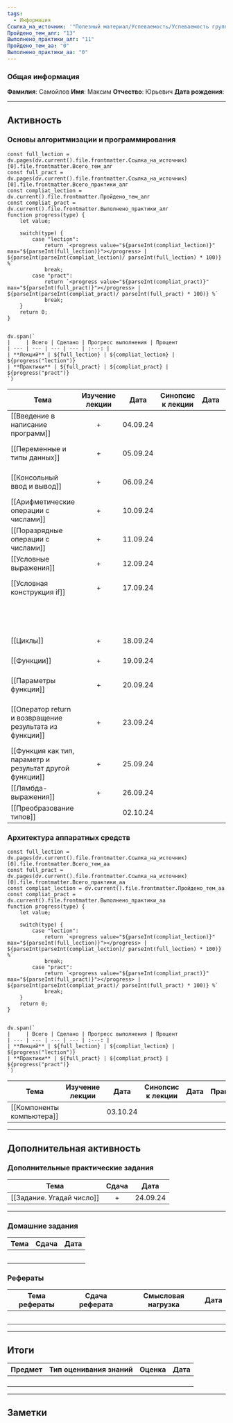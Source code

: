 ```yaml
---
tags:
  - Информация
Ссылка_на_источник: '"Полезный материал/Успеваемость/Успеваемость группы 206"'
Пройдено_тем_алг: "13"
Выполнено_практики_алг: "11"
Пройдено_тем_aa: "0"
Выполнено_практики_aa: "0"
---
```

### Общая информация

**Фамилия**: Самойлов
**Имя**: Максим
**Отчество**: Юрьевич
**Дата рождения**: 

---
## Активность

### Основы алгоритмизации и программирования

```dataviewjs
const full_lection = dv.pages(dv.current().file.frontmatter.Ссылка_на_источник)[0].file.frontmatter.Всего_тем_алг
const full_pract = dv.pages(dv.current().file.frontmatter.Ссылка_на_источник)[0].file.frontmatter.Всего_практики_алг
const compliat_lection = dv.current().file.frontmatter.Пройдено_тем_алг
const compliat_pract = dv.current().file.frontmatter.Выполнено_практики_алг
function progress(type) {
    let value;
    
    switch(type) {
        case "lection": 
			return `<progress value="${parseInt(compliat_lection)}" max="${parseInt(full_lection)}"></progress> | ${parseInt(parseInt(compliat_lection)/ parseInt(full_lection) * 100)} %`
            break;
        case "pract":
			return `<progress value="${parseInt(compliat_pract)}" max="${parseInt(full_pract)}"></progress> | ${parseInt(parseInt(compliat_pract)/ parseInt(full_pract) * 100)} %`
            break;
    }
    return 0;
}


dv.span(`
|     | Всего | Сделано | Прогресс выполнения | Процент 
| --- | --- | --- | --- | :---: |
| **Лекций** | ${full_lection} | ${compliat_lection} | ${progress("lection")}
| **Практики** | ${full_pract} | ${compliat_pract} | ${progress("pract")}
`)
```

| Тема                                                     | Изучение лекции | Дата     | Синопсис к лекции | Дата |                             Практика                             | Дата     |
| -------------------------------------------------------- | :-------------: | -------- | :---------------: | ---- | :--------------------------------------------------------------: | -------- |
| [[Введение в написание программ]]                        |        +        | 04.09.24 |                   |      |                  [[Задание. Первая программа]]                   | 04.09.24 |
| [[Переменные и типы данных]]                             |        +        | 05.09.24 |                   |      |               [[Задание. Динамическая типизация]]                | 17.09.24 |
| [[Консольный ввод и вывод]]                              |        +        | 06.09.24 |                   |      |                 [[Задание. Данные пользователя]]                 | 17.09.24 |
| [[Арифметические операции с числами]]                    |        +        | 10.09.24 |                   |      |               [[Задание. Арифметические операции]]               | 17.09.24 |
| [[Поразрядные операции с числами]]                       |        +        | 11.09.24 |                   |      |                                                                  |          |
| [[Условные выражения]]                                   |        +        | 12.09.24 |                   |      |                                                                  |          |
| [[Условная конструкция if]]                              |        +        | 17.09.24 |                   |      |               [[Задание. Условная конструкция if]]               | 17.09.24 |
|                                                          |                 |          |                   |      |             [[Упражнения. Условная конструкция if]]              | 17.09.24 |
| [[Циклы]]                                                |        +        | 18.09.24 |                   |      |                        [[Задание. Циклы]]                        | 11.09.24 |
| [[Функции]]                                              |        +        | 19.09.24 |                   |      |                       [[Задание. Функции]]                       | 17.09.24 |
| [[Параметры функции]]                                    |        +        | 20.09.24 |                   |      |                  [[Задание. Параметры функций]]                  | 17.09.24 |
| [[Оператор return и возвращение результата из функции]]  |        +        | 23.09.24 |                   |      | [[Задание. Оператор return и возвращение результата из функции]] | 24.09.24 |
| [[Функция как тип, параметр и результат другой функции]] |        +        | 25.09.24 |                   |      |                                                                  |          |
| [[Лямбда-выражения]]                                     |        +        | 26.09.24 |                   |      |                       [[Задание. Лямбда]]                        | 26.09.24 |
| [[Преобразование типов]]                                 |                 | 02.10.24 |                   |      |                                                                  |          |
### Архитектура аппаратных средств

```dataviewjs
const full_lection = dv.pages(dv.current().file.frontmatter.Ссылка_на_источник)[0].file.frontmatter.Всего_тем_aa
const full_pract = dv.pages(dv.current().file.frontmatter.Ссылка_на_источник)[0].file.frontmatter.Всего_практики_aa
const compliat_lection = dv.current().file.frontmatter.Пройдено_тем_aa
const compliat_pract = dv.current().file.frontmatter.Выполнено_практики_aa
function progress(type) {
    let value;
    
    switch(type) {
        case "lection": 
			return `<progress value="${parseInt(compliat_lection)}" max="${parseInt(full_lection)}"></progress> | ${parseInt(parseInt(compliat_lection)/ parseInt(full_lection) * 100)} %`
            break;
        case "pract":
			return `<progress value="${parseInt(compliat_pract)}" max="${parseInt(full_pract)}"></progress> | ${parseInt(parseInt(compliat_pract)/ parseInt(full_pract) * 100)} %`
            break;
    }
    return 0;
}


dv.span(`
|     | Всего | Сделано | Прогресс выполнения | Процент 
| --- | --- | --- | --- | :---: |
| **Лекций** | ${full_lection} | ${compliat_lection} | ${progress("lection")}
| **Практики** | ${full_pract} | ${compliat_pract} | ${progress("pract")}
`)
```

| Тема                      | Изучение лекции | Дата     | Синопсис к лекции | Дата | Практика | Дата |
| ------------------------- | :-------------: | -------- | :---------------: | ---- | :------: | ---- |
| [[Компоненты компьютера]] |                 | 03.10.24 |                   |      |          |      |

---
## Дополнительная активность

### Дополнительные практические задания

| Тема                      | Сдача |   Дата   |
| ------------------------- | :---: | :------: |
| [[Задание. Угадай число]] |   +   | 24.09.24 |

---
### Домашние задания 

| Тема | Сдача | Дата |
| ---- | :---: | ---- |
|      |       |      |
|      |       |      |
|      |       |      |
|      |       |      |
|      |       |      |

### Рефераты

| Тема рефераты | Сдача реферата | Смысловая нагрузка | Дата |
| ------------- | :------------: | :----------------: | :--: |
|               |                |                    |      |
|               |                |                    |      |
|               |                |                    |      |
|               |                |                    |      |
|               |                |                    |      |

---
## Итоги

| Предмет | Тип оценивания знаний | Оценка | Дата |
| ------- | :-------------------: | :----: | :--: |
|         |                       |        |      |
|         |                       |        |      |
|         |                       |        |      |
|         |                       |        |      |

---
## Заметки